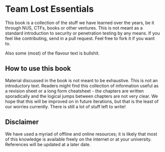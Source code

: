 # Team Lost Essentials

This book is a collection of the stuff we have learned over the years, be it through NUS, CTFs, books or other ventures. This is not meant as a standard introduction to security or penetration testing by any means. If you feel like contributing, send in a pull request. Feel free to fork it if you want to.

Also some \(most\) of the flavour text is bullshit.

## How to use this book

Material discussed in the book is not meant to be exhaustive. This is not an introductory text. Readers might find this collection of information useful as a revision sheet or a long form cheatsheet - the chapters are written sporadically and the logical jumps between chapters are not very clear. We hope that this will be improved on in future iterations, but that is the least of our worries currently. There is still a lot of stuff left to write!

## Disclaimer

We have used a myriad of offline and online resources; it is likely that most of this knowledge is available freely on the internet or at your university. References will be updated at a later date.

